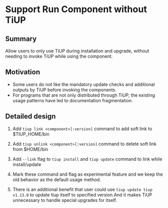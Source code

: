 # Support Run Component without TiUP

## Summary

Allow users to only use TiUP during installation and upgrade, without needing to invoke TiUP while using the component.

## Motivation

- Some users do not like the mandatory update checks and additional outputs by TiUP before invoking the components.
- For programs that are not only distributed through TiUP, the existing usage patterns have led to documentation fragmentation.

## Detailed design

1. Add `tiup link <component>[:version]` command to add soft link to $TIUP_HOME/bin

2. Add `tiup unlink <component>[:version]` command to delete soft link from $HOME/bin

3. Add `--link` flag to `tiup install` and `tiup update` command to link while install/update

4. Mark these command and flag as experimental feature and we keep the old behavior as the default usage method.

5. There is an additional benefit that user could use `tiup update tiup v1.13.0` to update tiup itself to specified version.And it makes TiUP unnecessary to handle special upgrades for itself.